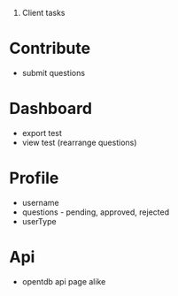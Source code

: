 1. Client tasks

# Contribute

- submit questions

# Dashboard

- export test
- view test (rearrange questions)

# Profile

- username
- questions - pending, approved, rejected
- userType

# Api

- opentdb api page alike
